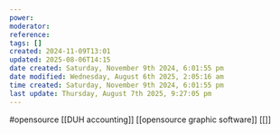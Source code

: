 ```yaml
---
power: 
moderator: 
reference: 
tags: []
created: 2024-11-09T13:01
updated: 2025-08-06T14:15
date created: Saturday, November 9th 2024, 6:01:55 pm
date modified: Wednesday, August 6th 2025, 2:05:16 am
time created: Saturday, November 9th 2024, 6:01:55 pm
last update: Thursday, August 7th 2025, 9:27:05 pm
---
```

#opensource 
[[DUH accounting]]
[[opensource graphic software]]
[[]]